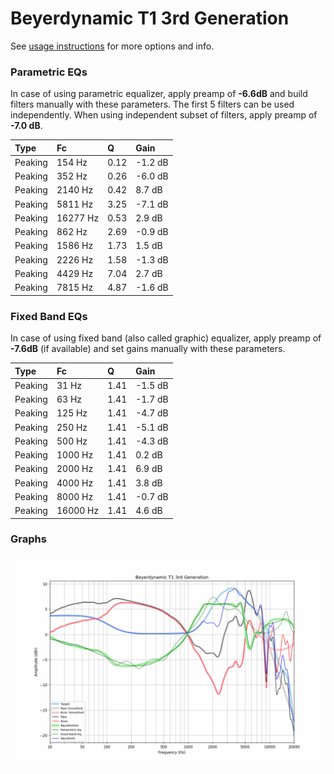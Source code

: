 # Beyerdynamic T1 3rd Generation
See [usage instructions](https://github.com/jaakkopasanen/AutoEq#usage) for more options and info.

### Parametric EQs
In case of using parametric equalizer, apply preamp of **-6.6dB** and build filters manually
with these parameters. The first 5 filters can be used independently.
When using independent subset of filters, apply preamp of **-7.0 dB**.

| Type    | Fc       |    Q | Gain    |
|:--------|:---------|:-----|:--------|
| Peaking | 154 Hz   | 0.12 | -1.2 dB |
| Peaking | 352 Hz   | 0.26 | -6.0 dB |
| Peaking | 2140 Hz  | 0.42 | 8.7 dB  |
| Peaking | 5811 Hz  | 3.25 | -7.1 dB |
| Peaking | 16277 Hz | 0.53 | 2.9 dB  |
| Peaking | 862 Hz   | 2.69 | -0.9 dB |
| Peaking | 1586 Hz  | 1.73 | 1.5 dB  |
| Peaking | 2226 Hz  | 1.58 | -1.3 dB |
| Peaking | 4429 Hz  | 7.04 | 2.7 dB  |
| Peaking | 7815 Hz  | 4.87 | -1.6 dB |

### Fixed Band EQs
In case of using fixed band (also called graphic) equalizer, apply preamp of **-7.6dB**
(if available) and set gains manually with these parameters.

| Type    | Fc       |    Q | Gain    |
|:--------|:---------|:-----|:--------|
| Peaking | 31 Hz    | 1.41 | -1.5 dB |
| Peaking | 63 Hz    | 1.41 | -1.7 dB |
| Peaking | 125 Hz   | 1.41 | -4.7 dB |
| Peaking | 250 Hz   | 1.41 | -5.1 dB |
| Peaking | 500 Hz   | 1.41 | -4.3 dB |
| Peaking | 1000 Hz  | 1.41 | 0.2 dB  |
| Peaking | 2000 Hz  | 1.41 | 6.9 dB  |
| Peaking | 4000 Hz  | 1.41 | 3.8 dB  |
| Peaking | 8000 Hz  | 1.41 | -0.7 dB |
| Peaking | 16000 Hz | 1.41 | 4.6 dB  |

### Graphs
![](./Beyerdynamic%20T1%203rd%20Generation.png)